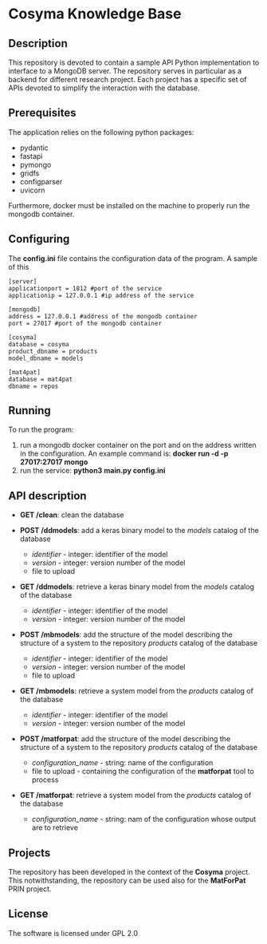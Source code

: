 # Cosyma Knowledge Base

## Description
This repository is devoted to contain a sample API Python implementation to interface to a MongoDB server. The 
repository serves in particular as a backend for different research project. Each project has a specific set of APIs 
devoted to simplify the interaction with the database.

## Prerequisites
The application relies on the following python packages:
* pydantic
* fastapi
* pymongo
* gridfs
* configparser
* uvicorn

Furthermore, docker must be installed on the machine to properly run the mongodb container.


## Configuring

The **config.ini** file contains the configuration data of the program. A sample of this 
```
[server]
applicationport = 1812 #port of the service
applicationip = 127.0.0.1 #ip address of the service

[mongodb]
address = 127.0.0.1 #address of the mongodb container
port = 27017 #port of the mongodb container

[cosyma]
database = cosyma
product_dbname = products
model_dbname = models

[mat4pat]
database = mat4pat
dbname = repos
```
## Running

To run the program:
1. run a mongodb docker container on the port and on the address written in the configuration. An example command 
   is: **docker run -d -p 27017:27017 mongo**  
2. run the service: **python3 main.py config.ini**

## API description 
* **GET /clean**: clean the database
* **POST /ddmodels**: add a keras binary model to the *models* catalog of the database
  * *identifier* - integer: identifier of the model
  * *version* - integer: version number of the model
  * file to upload
* **GET /ddmodels**: retrieve a keras binary model from the *models* catalog of the database
  * *identifier* - integer: identifier of the model
  * *version* - integer: version number of the model
* **POST /mbmodels**: add the structure of the model describing the structure of a system to the repository *products* 
  catalog of the database
  * *identifier* - integer: identifier of the model
  * *version* - integer: version number of the model
  * file to upload
* **GET /mbmodels**: retrieve a system model from the *products* catalog of the database
  * *identifier* - integer: identifier of the model
  * *version* - integer: version number of the model

* **POST /matforpat**: add the structure of the model describing the structure of a system to the repository *products* 
  catalog of the database
  * *configuration_name* - string: name of the configuration
  * file to upload - containing the configuration of the **matforpat** tool to process 
* **GET /matforpat**: retrieve a system model from the *products* catalog of the database
  * *configuration_name* - string: nam of the configuration whose output are to retrieve


## Projects
The repository has been developed in the context of the **Cosyma** project. This notwithstanding, the repository can be 
used also for the **MatForPat** PRIN project.

## License
The software is licensed under GPL 2.0